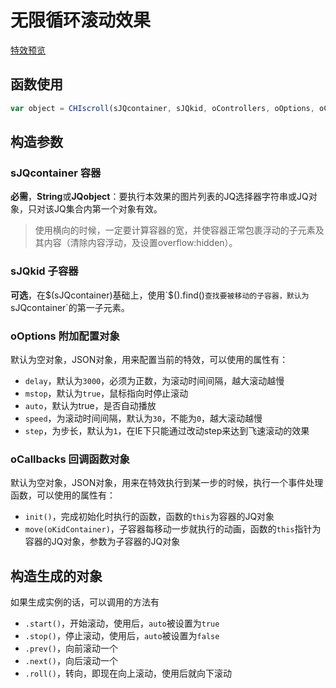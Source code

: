 # 无限循环滚动效果

[特效预览](http://vrbvillor.github.io/effects/scroll/scroll.html)

## 函数使用

```javascript
var object = CHIscroll(sJQcontainer, sJQkid, oControllers, oOptions, oCallbacks);
```

## 构造参数

### sJQcontainer 容器

**必需**，**String**或**JQobject**：要执行本效果的图片列表的JQ选择器字符串或JQ对象，只对该JQ集合内第一个对象有效。
> 使用横向的时候，一定要计算容器的宽，并使容器正常包裹浮动的子元素及其内容（清除内容浮动，及设置overflow:hidden）。  

### sJQkid 子容器
**可选**，在$(sJQcontainer)基础上，使用`$().find()`查找要被移动的子容器，默认为`sJQcontainer`的第一子元素。

### oOptions 附加配置对象 

默认为空对象，JSON对象，用来配置当前的特效，可以使用的属性有：  

+ `delay`，默认为`3000`，必须为正数，为滚动时间间隔，越大滚动越慢
+ `mstop`，默认为`true`，鼠标指向时停止滚动
+ `auto`，默认为true，是否自动播放
+ `speed`，为滚动时间间隔，默认为`30`，不能为`0`，越大滚动越慢
+ `step`，为步长，默认为`1`，在IE下只能通过改动step来达到飞速滚动的效果


### oCallbacks 回调函数对象

默认为空对象，JSON对象，用来在特效执行到某一步的时候，执行一个事件处理函数，可以使用的属性有： 

+ `init()`，完成初始化时执行的函数，函数的`this`为容器的JQ对象
+ `move(oKidContainer)`，子容器每移动一步就执行的动画，函数的`this`指针为容器的JQ对象，参数为子容器的JQ对象
## 构造生成的对象  

如果生成实例的话，可以调用的方法有  

+ `.start()`，开始滚动，使用后，`auto`被设置为`true`
+ `.stop()`，停止滚动，使用后，`auto`被设置为`false`
+ `.prev()`，向前滚动一个
+ `.next()`，向后滚动一个
+ `.roll()`，转向，即现在向上滚动，使用后就向下滚动


